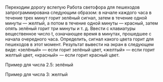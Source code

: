 Переходим дорогу вслепую
Работа светофора для пешеходов запрограммирована следующим образом:
в начале каждого часа в течение трех минут горит зелёный сигнал,
затем в течение одной минуты — желтый,
а потом в течение одной минуты — красный,
затем опять зелёный горит три минуты и т. д.
Ввести с клавиатуры вещественное число t, означающее время в минутах, прошедшее с начала очередного часа.
Определить, сигнал какого цвета горит для пешеходов в этот момент.
Результат вывести на экран в следующем виде:
«зелёный» — если горит зелёный цвет,
«желтый» — если горит желтый цвет,
«красный» — если горит красный цвет.

Пример для числа 2.5:
зелёный

Пример для числа 3:
желтый